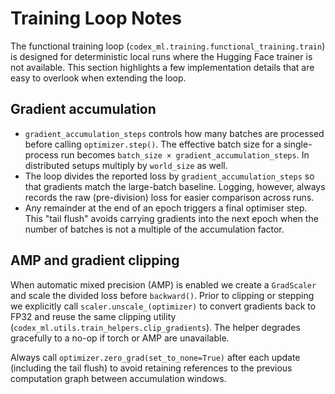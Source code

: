 # Training Loop Notes

The functional training loop (`codex_ml.training.functional_training.train`) is
designed for deterministic local runs where the Hugging Face trainer is not
available.  This section highlights a few implementation details that are easy
to overlook when extending the loop.

## Gradient accumulation

* `gradient_accumulation_steps` controls how many batches are processed before
  calling `optimizer.step()`.  The effective batch size for a single-process run
  becomes `batch_size × gradient_accumulation_steps`.  In distributed setups
  multiply by `world_size` as well.
* The loop divides the reported loss by `gradient_accumulation_steps` so that
  gradients match the large-batch baseline.  Logging, however, always records
  the raw (pre-division) loss for easier comparison across runs.
* Any remainder at the end of an epoch triggers a final optimiser step.  This
  "tail flush" avoids carrying gradients into the next epoch when the number of
  batches is not a multiple of the accumulation factor.

## AMP and gradient clipping

When automatic mixed precision (AMP) is enabled we create a `GradScaler` and
scale the divided loss before `backward()`.  Prior to clipping or stepping we
explicitly call `scaler.unscale_(optimizer)` to convert gradients back to FP32
and reuse the same clipping utility (`codex_ml.utils.train_helpers.clip_gradients`).
The helper degrades gracefully to a no-op if torch or AMP are unavailable.

Always call `optimizer.zero_grad(set_to_none=True)` after each update (including
the tail flush) to avoid retaining references to the previous computation graph
between accumulation windows.
